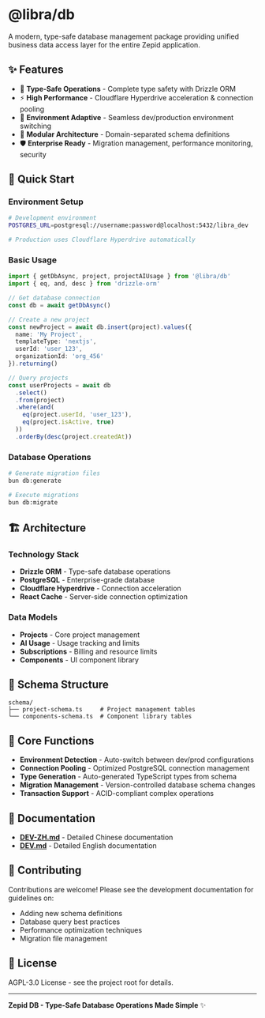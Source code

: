 # @libra/db

A modern, type-safe database management package providing unified business data access layer for the entire Zepid application.

## ✨ Features

- 🎯 **Type-Safe Operations** - Complete type safety with Drizzle ORM
- ⚡ **High Performance** - Cloudflare Hyperdrive acceleration & connection pooling
- 🔄 **Environment Adaptive** - Seamless dev/production environment switching
- 🧩 **Modular Architecture** - Domain-separated schema definitions
- 🛡️ **Enterprise Ready** - Migration management, performance monitoring, security

## 🚀 Quick Start

### Environment Setup

```bash
# Development environment
POSTGRES_URL=postgresql://username:password@localhost:5432/libra_dev

# Production uses Cloudflare Hyperdrive automatically
```

### Basic Usage

```typescript
import { getDbAsync, project, projectAIUsage } from '@libra/db'
import { eq, and, desc } from 'drizzle-orm'

// Get database connection
const db = await getDbAsync()

// Create a new project
const newProject = await db.insert(project).values({
  name: 'My Project',
  templateType: 'nextjs',
  userId: 'user_123',
  organizationId: 'org_456'
}).returning()

// Query projects
const userProjects = await db
  .select()
  .from(project)
  .where(and(
    eq(project.userId, 'user_123'),
    eq(project.isActive, true)
  ))
  .orderBy(desc(project.createdAt))
```

### Database Operations

```bash
# Generate migration files
bun db:generate

# Execute migrations
bun db:migrate
```

## 🏗️ Architecture

### Technology Stack
- **Drizzle ORM** - Type-safe database operations
- **PostgreSQL** - Enterprise-grade database
- **Cloudflare Hyperdrive** - Connection acceleration
- **React Cache** - Server-side connection optimization

### Data Models
- **Projects** - Core project management
- **AI Usage** - Usage tracking and limits
- **Subscriptions** - Billing and resource limits
- **Components** - UI component library

## 📁 Schema Structure

```
schema/
├── project-schema.ts     # Project management tables
└── components-schema.ts  # Component library tables
```

## 🔧 Core Functions

- **Environment Detection** - Auto-switch between dev/prod configurations
- **Connection Pooling** - Optimized PostgreSQL connection management
- **Type Generation** - Auto-generated TypeScript types from schema
- **Migration Management** - Version-controlled database schema changes
- **Transaction Support** - ACID-compliant complex operations

## 📖 Documentation

- **[DEV-ZH.md](DEV_ZH.md)** - Detailed Chinese documentation
- **[DEV.md](./DEV.md)** - Detailed English documentation

## 🤝 Contributing

Contributions are welcome! Please see the development documentation for guidelines on:

- Adding new schema definitions
- Database query best practices
- Performance optimization techniques
- Migration file management

## 📄 License

AGPL-3.0 License - see the project root for details.

---

**Zepid DB - Type-Safe Database Operations Made Simple** ✨ 